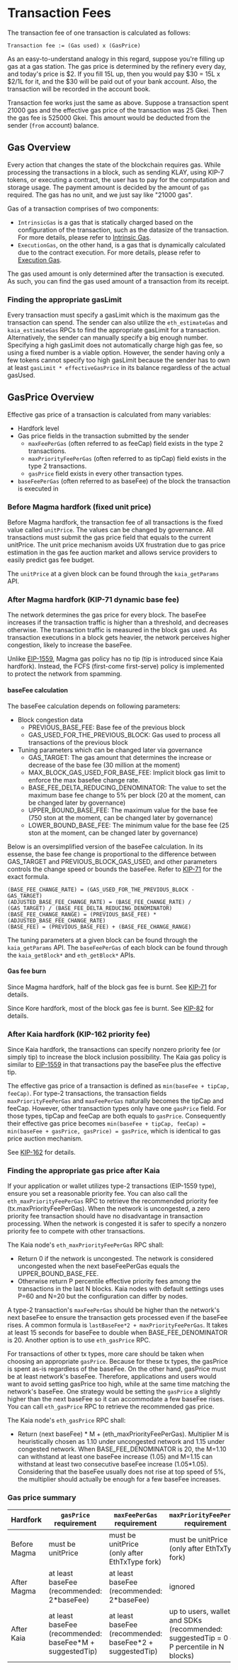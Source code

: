 # Transaction Fees

The transaction fee of one transaction is calculated as follows:

```text
Transaction fee := (Gas used) x (GasPrice)
```

As an easy-to-understand analogy in this regard, suppose you're filling up gas at a gas station. The gas price is determined by the refinery every day, and today's price is $2. If you fill 15L up, then you would pay $30 = 15L x $2/1L for it, and the $30 will be paid out of your bank account. Also, the transaction will be recorded in the account book.

Transaction fee works just the same as above. Suppose a transaction spent 21000 gas and the effective gas price of the transaction was 25 Gkei. Then the gas fee is 525000 Gkei. This amount would be deducted from the sender (`from` account) balance.

## Gas Overview <a id="gas-overview"></a>

Every action that changes the state of the blockchain requires gas. While processing the transactions in a block, such as sending KLAY, using KIP-7 tokens, or executing a contract, the user has to pay for the computation and storage usage. The payment amount is decided by the amount of `gas` required. The gas has no unit, and we just say like "21000 gas".

Gas of a transaction comprises of two components:

- `IntrinsicGas` is a gas that is statically charged based on the configuration of the transaction, such as the datasize of the transaction. For more details, please refer to [Intrinsic Gas](intrinsic-gas.md).
- `ExecutionGas`, on the other hand, is a gas that is dynamically calculated due to the contract execution. For more details, please refer to [Execution Gas](execution-gas.md).

The gas used amount is only determined after the transaction is executed. As such, you can find the gas used amount of a transaction from its receipt.

### Finding the appropriate gasLimit

Every transaction must specify a gasLimit which is the maximum gas the transaction can spend. The sender can also utilize the `eth_estimateGas` and `kaia_estimateGas` RPCs to find the appropriate gasLimit for a transaction. Alternatively, the sender can manually specify a big enough number. Specifying a high gasLimit does not automatically charge high gas fee, so using a fixed number is a viable option. However, the sender having only a few tokens cannot specify too high gasLimit because the sender has to own at least `gasLimit * effectiveGasPrice` in its balance regardless of the actual gasUsed.

## GasPrice Overview <a id="gas-price-overview"></a>

Effective gas price of a transaction is calculated from many variables:

- Hardfork level
- Gas price fields in the transaction submitted by the sender
  - `maxFeePerGas` (often referred to as feeCap) field exists in the type 2 transactions.
  - `maxPriorityFeePerGas` (often referred to as tipCap) field exists in the type 2 transactions.
  - `gasPrice` field exists in every other transaction types.
- `baseFeePerGas` (often referred to as baseFee) of the block the transaction is executed in

### Before Magma hardfork (fixed unit price)

Before Magma hardfork, the transaction fee of all transactions is the fixed value called `unitPrice`. The values can be changed by governance. All transactions must submit the gas price field that equals to the current unitPrice. The unit price mechanism avoids UX frustration due to gas price estimation in the gas fee auction market and allows service providers to easily predict gas fee budget.

The `unitPrice` at a given block can be found through the `kaia_getParams` API.

### After Magma hardfork (KIP-71 dynamic base fee)

The network determines the gas price for every block. The baseFee increases if the transaction traffic is higher than a threshold, and decreases otherwise. The transaction traffic is measured in the block gas used. As transaction executions in a block gets heavier, the network perceives higher congestion, likely to increase the baseFee.

Unlike [EIP-1559](https://github.com/ethereum/EIPs/blob/master/EIPS/eip-1559.md), Magma gas policy has no tip (tip is introduced since Kaia hardfork). Instead, the FCFS (first-come first-serve) policy is implemented to protect the network from spamming.

#### baseFee calculation

The baseFee calculation depends on following parameters:

- Block congestion data
  - PREVIOUS_BASE_FEE: Base fee of the previous block
  - GAS_USED_FOR_THE_PREVIOUS_BLOCK: Gas used to process all transactions of the previous block
- Tuning parameters which can be changed later via governance
  - GAS_TARGET: The gas amount that determines the increase or decrease of the base fee (30 million at the moment)
  - MAX_BLOCK_GAS_USED_FOR_BASE_FEE: Implicit block gas limit to enforce the max basefee change rate.
  - BASE_FEE_DELTA_REDUCING_DENOMINATOR: The value to set the maximum base fee change to 5% per block (20 at the moment, can be changed later by governance)
  - UPPER_BOUND_BASE_FEE: The maximum value for the base fee (750 ston at the moment, can be changed later by governance)
  - LOWER_BOUND_BASE_FEE: The minimum value for the base fee (25 ston at the moment, can be changed later by governance)

Below is an oversimplified version of the baseFee calculation. In its essense, the base fee change is proportional to the difference between GAS_TARGET and PREVIOUS_BLOCK_GAS_USED, and other parameters controls the change speed or bounds the baseFee. Refer to [KIP-71](https://github.com/kaiachain/kips/blob/main/KIPs/kip-71.md) for the exact formula.

```
(BASE_FEE_CHANGE_RATE) = (GAS_USED_FOR_THE_PREVIOUS_BLOCK - GAS_TARGET)
(ADJUSTED_BASE_FEE_CHANGE_RATE) = (BASE_FEE_CHANGE_RATE) / (GAS_TARGET) / (BASE_FEE_DELTA_REDUCING_DENOMINATOR)
(BASE_FEE_CHANGE_RANGE) = (PREVIOUS_BASE_FEE) * (ADJUSTED_BASE_FEE_CHANGE_RATE)
(BASE_FEE) = (PREVIOUS_BASE_FEE) + (BASE_FEE_CHANGE_RANGE) 
```

The tuning parameters at a given block can be found through the `kaia_getParams` API. The `baseFeePerGas` of each block can be found through the `kaia_getBlock*` and `eth_getBlock*` APIs.

#### Gas fee burn

Since Magma hardfork, half of the block gas fee is burnt. See [KIP-71](https://github.com/kaiachain/kips/blob/main/KIPs/kip-71.md) for details.

Since Kore hardfork, most of the block gas fee is burnt. See [KIP-82](https://kips.kaia.io/KIPs/kip-82) for details.

### After Kaia hardfork (KIP-162 priority fee)

Since Kaia hardfork, the transactions can specify nonzero priority fee (or simply tip) to increase the block inclusion possibility. The Kaia gas policy is similar to [EIP-1559](https://github.com/ethereum/EIPs/blob/master/EIPS/eip-1559.md) in that transactions pay the baseFee plus the effective tip.

The effective gas price of a transaction is defined as `min(baseFee + tipCap, feeCap)`. For type-2 transactions, the transaction fields `maxPriorityFeePerGas` and `maxFeePerGas` naturally becomes the tipCap and feeCap. However, other transaction types only have one `gasPrice` field. For those types, tipCap and feeCap are both equals to `gasPrice`. Consequently their effective gas price becomes `min(baseFee + tipCap, feeCap) = min(baseFee + gasPrice, gasPrice) = gasPrice`, which is identical to gas price auction mechanism.

See [KIP-162](https://github.com/kaiachain/kips/blob/main/KIPs/kip-162.md) for details.

### Finding the appropriate gas price after Kaia

If your application or wallet utilizes type-2 transactions (EIP-1559 type), ensure you set a reasonable priority fee. You can also call the `eth_maxPriorityFeePerGas` RPC to retrieve the recommended priority fee (tx.maxPriorityFeePerGas). When the network is uncongested, a zero priority fee transaction should have no disadvantage in transaction processing. When the network is congested it is safer to specify a nonzero priority fee to compete with other transactions.

The Kaia node's `eth_maxPriorityFeePerGas` RPC shall:

- Return 0 if the network is uncongested. The network is considered uncongested when the next baseFeePerGas equals the UPPER_BOUND_BASE_FEE.
- Otherwise return P percentile effective priority fees among the transactions in the last N blocks. Kaia nodes with default settings uses P=60 and N=20 but the configuration can differ by nodes.

A type-2 transaction's `maxFeePerGas` should be higher than the network's next baseFee to ensure the transaction gets processed even if the baseFee rises. A common formula is `lastBaseFee*2 + maxPriorityFeePerGas`. It takes at least 15 seconds for baseFee to double when BASE_FEE_DENOMINATOR is 20. Another option is to use `eth_gasPrice` RPC.

For transactions of other tx types, more care should be taken when choosing an appropriate `gasPrice`. Because for these tx types, the gasPrice is spent as-is regardless of the baseFee. On the other hand, gasPrice must be at least network's baseFee. Therefore, applications and users would want to avoid setting gasPrice too high, while at the same time matching the network's baseFee. One strategy would be setting the `gasPrice` a slightly higher than the next baseFee so it can accommodate a few baseFee rises. You can call `eth_gasPrice` RPC to retrieve the recommended gas price.

The Kaia node's `eth_gasPrice` RPC shall:

- Return (next baseFee) \* M + (eth_maxPriorityFeePerGas). Multiplier M is heuristically chosen as 1.10 under uncongested network and 1.15 under congested network. When BASE_FEE_DENOMINATOR is 20, the M=1.10 can withstand at least one baseFee increase (1.05) and M=1.15 can withstand at least two consecutive baseFee increase (1.05\*1.05). Considering that the baseFee usually does not rise at top speed of 5%, the multiplier should actually be enough for a few baseFee increases.

### Gas price summary

| Hardfork     | `gasPrice` requirement                                                                           | `maxFeePerGas` requirement                                                                       | `maxPriorityFeePerGas` requirement                                                                                                | calculated `effectiveGasPrice`                                                                                            |
| ------------ | ------------------------------------------------------------------------------------------------ | ------------------------------------------------------------------------------------------------ | --------------------------------------------------------------------------------------------------------------------------------- | ------------------------------------------------------------------------------------------------------------------------- |
| Before Magma | must be unitPrice                                                                                | must be unitPrice<br/>(only after EthTxType fork)                             | must be unitPrice<br/>(only after EthTxType fork)                                                              | unitPrice                                                                                                                 |
| After Magma  | at least baseFee<br/>(recommended: 2\*baseFee)                | at least baseFee<br/>(recommended: 2\*baseFee)                | ignored                                                                                                                           | After BaseFee                                                                                                             |
| After Kaia   | at least baseFee<br/>(recommended: baseFee\*M + suggestedTip) | at least baseFee<br/>(recommended: baseFee\*2 + suggestedTip) | up to users, wallets, and SDKs<br/>(recommended: suggestedTip = 0 or P percentile in N blocks) | tx type 2: min(baseFee + feeCap, tipCap),<br/>other tx types: gasPrice |
